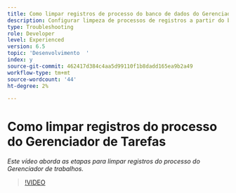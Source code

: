 ```yaml
---
title: Como limpar registros de processo do banco de dados do Gerenciador de Jobs
description: Configurar limpeza de processos de registros a partir do banco de dados do Gerenciador de Tarefas
type: Troubleshooting
role: Developer
level: Experienced
version: 6.5
topic: 'Desenvolvimento  '
index: y
source-git-commit: 462417d384c4aa5d99110f1b8dadd165ea9b2a49
workflow-type: tm+mt
source-wordcount: '44'
ht-degree: 2%

---
```


# Como limpar registros do processo do Gerenciador de Tarefas

*Este vídeo aborda as etapas para limpar registros do processo do Gerenciador de trabalhos.*

>[!VIDEO](https://video.tv.adobe.com/v/335577?quality=9&learn=on)
